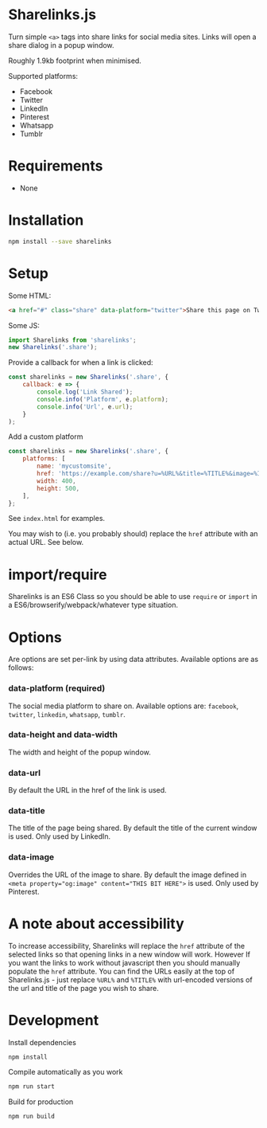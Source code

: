 # Sharelinks.js

Turn simple `<a>` tags into share links for social media sites. Links will open a share dialog in a popup window.

Roughly 1.9kb footprint when minimised.

Supported platforms:

- Facebook
- Twitter
- LinkedIn
- Pinterest
- Whatsapp
- Tumblr

# Requirements

- None

# Installation

```bash
npm install --save sharelinks
```

# Setup

Some HTML:

```html
<a href="#" class="share" data-platform="twitter">Share this page on Twitter</a>
```

Some JS:

```javascript
import Sharelinks from 'sharelinks';
new Sharelinks('.share');
```

Provide a callback for when a link is clicked:

```javascript
const sharelinks = new Sharelinks('.share', {
    callback: e => {
        console.log('Link Shared');
        console.info('Platform', e.platform);
        console.info('Url', e.url);
    }
);
```

Add a custom platform

```javascript
const sharelinks = new Sharelinks('.share', {
    platforms: [
        name: 'mycustomsite',
        href: 'https://example.com/share?u=%URL%&title=%TITLE%&image=%IMAGE%',
        width: 400,
        height: 500,
    ],
};
```

See `index.html` for examples.

You may wish to (i.e. you probably should) replace the `href` attribute with an actual URL. See below.

# import/require

Sharelinks is an ES6 Class so you should be able to use `require` or `import` in a ES6/browserify/webpack/whatever type situation.

# Options

Are options are set per-link by using data attributes. Available options are as follows:

### data-platform (required)

The social media platform to share on. Available options are: `facebook`, `twitter`, `linkedin`, `whatsapp`, `tumblr`.

### data-height and data-width

The width and height of the popup window.

### data-url

By default the URL in the href of the link is used.

### data-title

The title of the page being shared. By default the title of the current window is used. Only used by LinkedIn.

### data-image

Overrides the URL of the image to share. By default the image defined in `<meta property="og:image" content="THIS BIT HERE">` is used. Only used by Pinterest.

# A note about accessibility

To increase accessibility, Sharelinks will replace the `href` attribute of the selected links so that opening links in a new window will work. However If you want the links to work without javascript then you should manually populate the `href` attribute. You can find the URLs easily at the top of Sharelinks.js - just replace `%URL%` and `%TITLE%` with url-encoded versions of the url and title of the page you wish to share.

# Development

Install dependencies

```bash
npm install
```

Compile automatically as you work

```bash
npm run start
```

Build for production

```bash
npm run build
```
